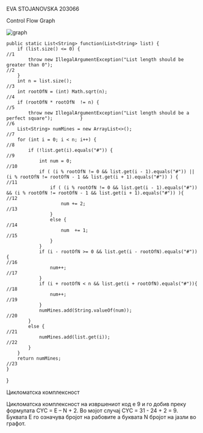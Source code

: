 EVA STOJANOVSKA 203066

Control Flow Graph

![graph](https://user-images.githubusercontent.com/100574301/171850058-d86af5a2-f0f3-4b31-bb1d-91918dc729df.png)



    public static List<String> function(List<String> list) {
        if (list.size() <= 0) {                                                                                                                //1
            throw new IllegalArgumentException("List length should be greater than 0");                                                        //2
        }   
        int n = list.size();                                                                                                                   //3
        int rootOfN = (int) Math.sqrt(n);                                                                                                      //4
        if (rootOfN * rootOfN  != n) {                                                                                                         //5
            throw new IllegalArgumentException("List length should be a perfect square");          }                                           //6
        List<String> numMines = new ArrayList<>();                                                                                             //7                   
        for (int i = 0; i < n; i++) {                                                                                                          //8
            if (!list.get(i).equals("#")) {                                                                                                    //9
                int num = 0;                                                                                                                   //10
                if ( (i % rootOfN != 0 && list.get(i - 1).equals("#")) || (i % rootOfN != rootOfN - 1 && list.get(i + 1).equals("#")) ) {      //11
                    if ( (i % rootOfN != 0 && list.get(i - 1).equals("#")) && (i % rootOfN != rootOfN - 1 && list.get(i + 1).equals("#")) ){   //12
                        num += 2;                                                                                                              //13
                    }
                    else {                                                                                                                     //14
                        num  += 1;                                                                                                             //15
                    }
                }
                if (i - rootOfN >= 0 && list.get(i - rootOfN).equals("#")){                                                                    //16
                    num++;                                                                                                                     //17
                }
                if (i + rootOfN < n && list.get(i + rootOfN).equals("#")){							                  //18
                    num++;                                                                                                                     //19
                }
                numMines.add(String.valueOf(num));                                                                                             //20
            }
            else {                                                                                                                             //21
                numMines.add(list.get(i));                                                                                                     //22
            }
        }
        return numMines;                                                                                                                       //23
    }
}

Цикломатска комплексност

Цикломатска комплексност на извршениот код е 9 и го добив преку формулата CYC = E – N + 2. Во мојот случај CYC = 31 - 24 + 2 = 9. Буквата Е го означува бројот на рабовите а буквата N бројот на јазли во графот. 


